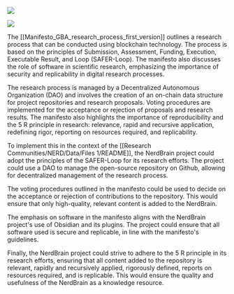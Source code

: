 


![](https://i.imgur.com/FO1B0GY.png)




![](https://i.imgur.com/mTXe3VO.png)



The [[Manifesto_GBA_research_process_first_version]] outlines a research process that can be conducted using blockchain technology. The process is based on the principles of Submission, Assessment, Funding, Execution, Executable Result, and Loop (SAFER-Loop). The manifesto also discusses the role of software in scientific research, emphasizing the importance of security and replicability in digital research processes. 

The research process is managed by a Decentralized Autonomous Organization (DAO) and involves the creation of an on-chain data structure for project repositories and research proposals. Voting procedures are implemented for the acceptance or rejection of proposals and research results. The manifesto also highlights the importance of reproducibility and the 5 R principle in research: relevance, rapid and recursive application, redefining rigor, reporting on resources required, and replicability.

To implement this in the context of the [[Research Communities/NERD/Data/Files 1/README]], the NerdBrain project could adopt the principles of the SAFER-Loop for its research efforts. The project could use a DAO to manage the open-source repository on Github, allowing for decentralized management of the research process. 

The voting procedures outlined in the manifesto could be used to decide on the acceptance or rejection of contributions to the repository. This would ensure that only high-quality, relevant content is added to the NerdBrain. 

The emphasis on software in the manifesto aligns with the NerdBrain project's use of Obsidian and its plugins. The project could ensure that all software used is secure and replicable, in line with the manifesto's guidelines. 

Finally, the NerdBrain project could strive to adhere to the 5 R principle in its research efforts, ensuring that all content added to the repository is relevant, rapidly and recursively applied, rigorously defined, reports on resources required, and is replicable. This would ensure the quality and usefulness of the NerdBrain as a knowledge resource.